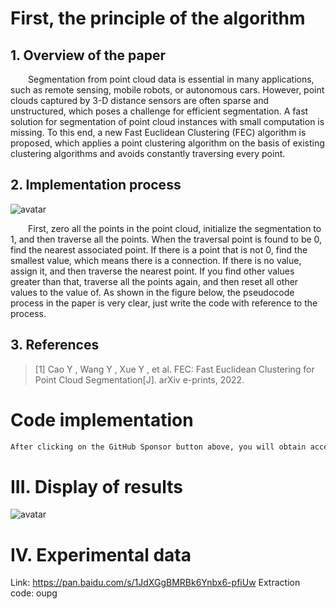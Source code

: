 #  First, the principle of the algorithm 

##  1. Overview of the paper 

   Segmentation from point cloud data is essential in many applications, such as remote sensing, mobile robots, or autonomous cars. However, point clouds captured by 3-D distance sensors are often sparse and unstructured, which poses a challenge for efficient segmentation. A fast solution for segmentation of point cloud instances with small computation is missing. To this end, a new Fast Euclidean Clustering (FEC) algorithm is proposed, which applies a point clustering algorithm on the basis of existing clustering algorithms and avoids constantly traversing every point. 

##  2. Implementation process 

 ![avatar]( f11acd12a73b4a85804629075e21ce2b.png) 

   First, zero all the points in the point cloud, initialize the segmentation to 1, and then traverse all the points. When the traversal point is found to be 0, find the nearest associated point. If there is a point that is not 0, find the smallest value, which means there is a connection. If there is no value, assign it, and then traverse the nearest point. If you find other values greater than that, traverse all the points again, and then reset all other values to the value of. As shown in the figure below, the pseudocode process in the paper is very clear, just write the code with reference to the process.   

##  3. References 

>  [1] Cao Y , Wang Y , Xue Y , et al. FEC: Fast Euclidean Clustering for Point Cloud Segmentation[J]. arXiv e-prints, 2022. 

#  Code implementation 

  ```python  
After clicking on the GitHub Sponsor button above, you will obtain access permissions to my private code repository ( https://github.com/slowlon/my_code_bar ) to view this blog code. By searching the code number of this blog, you can find the code you need, code number is: 2024020309574476432
  ```  
#  III. Display of results 

 ![avatar]( 69c859601b2e4de7a19045376d4f4b49.png) 

#  IV. Experimental data 

 Link: https://pan.baidu.com/s/1JdXGgBMRBk6Ynbx6-pfiUw Extraction code: oupg 

